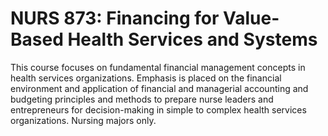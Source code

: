 # NURS 873: Financing for Value-Based Health Services and Systems

This course focuses on fundamental financial management concepts in health services organizations. Emphasis is placed on the financial environment and application of financial and managerial accounting and budgeting principles and methods to prepare nurse leaders and entrepreneurs for decision-making in simple to complex health services organizations. Nursing majors only.